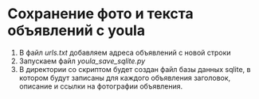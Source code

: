 # Сохранение фото и текста объявлений с youla

1. В файл *urls.txt* добавляем адреса объявлений с новой строки
2. Запускаем файл *youla_save_sqlite.py*
3. В директории со скриптом будет создан файл базы данных sqlite, в котором будут записаны для каждого объявления заголовок, описание и ссылки на фотографии объявления.
